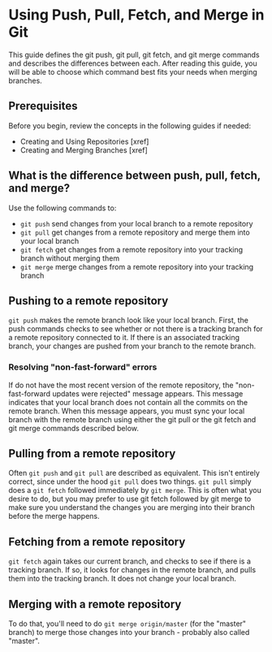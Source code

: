 # Using Push, Pull, Fetch, and Merge in Git
 This guide defines the git push, git pull, git fetch, and git merge commands and describes the differences between each. After reading this guide, you will be able to choose which command best fits your needs when merging branches.
## Prerequisites
Before you begin, review the concepts in the following guides if needed:
- Creating and Using Repositories [xref]
- Creating and Merging Branches [xref]
## What is the difference between push, pull, fetch, and merge?
Use the following commands to:
 - `git push` send changes from your local branch to a remote repository
 - `git pull` get changes from a remote repository and merge them into your local branch
 - `git fetch` get changes from a remote repository into your tracking branch without merging them
 - `git merge` merge changes from a remote repository into your tracking branch
## Pushing to a remote repository
 `git push` makes the remote branch look like your local branch. First, the push commands checks to see whether or not there is a tracking branch for a remote repository connected to it. If there is an associated tracking branch, your changes are pushed from your branch to the remote branch.
### Resolving "non-fast-forward" errors
 If do not have the most recent version of the remote repository, the "non-fast-forward updates were rejected" message appears. This message indicates that your local branch does not contain all the commits on the remote branch. When this message appears, you must sync your local branch with the remote branch using either the git pull or the git fetch and git merge commands described below.
## Pulling from a remote repository
 Often `git push` and `git pull` are described as equivalent. This isn't entirely correct, since under the hood `git pull` does two things. `git pull` simply does a `git fetch` followed immediately by `git merge`. This is often what you desire to do, but you may prefer to use git fetch followed by git merge to make sure you understand the changes you are merging into their branch before the merge happens.

## Fetching from a remote repository
`git fetch` again takes our current branch, and checks to see if there is a tracking branch. If so, it looks for changes in the remote branch, and pulls them into the tracking branch. It does not change your local branch.

## Merging with a remote repository
 To do that, you'll need to do `git merge origin/master` (for the "master" branch) to merge those changes into your branch - probably also called "master".
